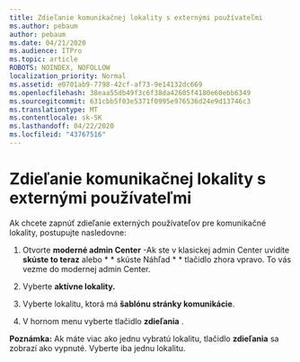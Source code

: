```yaml
---
title: Zdieľanie komunikačnej lokality s externými používateľmi
ms.author: pebaum
author: pebaum
ms.date: 04/21/2020
ms.audience: ITPro
ms.topic: article
ROBOTS: NOINDEX, NOFOLLOW
localization_priority: Normal
ms.assetid: e0701ab9-7798-42cf-af73-9e14132dc669
ms.openlocfilehash: 38eaa55db49f3c6f38da42605f4180e60ebb6349
ms.sourcegitcommit: 631cbb5f03e5371f0995e976536d24e9d13746c3
ms.translationtype: MT
ms.contentlocale: sk-SK
ms.lasthandoff: 04/22/2020
ms.locfileid: "43767516"
---
```

# <a name="share-a-communication-site-with-external-users"></a>Zdieľanie komunikačnej lokality s externými používateľmi

Ak chcete zapnúť zdieľanie externých používateľov pre komunikačné lokality, postupujte nasledovne: 
  
1. Otvorte **moderné admin Center** -Ak ste v klasickej admin Center uvidíte **skúste to teraz** alebo * * skúste Náhľad * * tlačidlo zhora vpravo. To vás vezme do modernej admin Center. 
  
2. Vyberte **aktívne lokality.**
  
3. Vyberte lokalitu, ktorá má **šablónu stránky komunikácie**. 
  
4. V hornom menu vyberte tlačidlo **zdieľania** . 
  
 **Poznámka:** Ak máte viac ako jednu vybratú lokalitu, tlačidlo **zdieľania** sa zobrazí ako vypnuté. Vyberte iba jednu lokalitu. 
  

